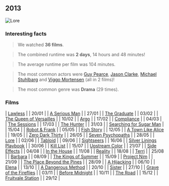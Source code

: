## 2013

![Lore](http://nyoobserver.files.wordpress.com/2013/02/lore_1.jpg)

### Interesting facts

> We watched **36 films**.

> The combined runtime was **2 days**, 14 hours and 48 minutes!

> The average runtime per film was 104 minutes.

> The most common actors were [Guy Pearce](http://www.imdb.com/name/nm0001602/), [Jason Clarke](http://www.imdb.com/name/nm0164809/), [Michael Stuhlbarg](http://www.imdb.com/name/nm0836121/) and [Viggo Mortensen](http://www.imdb.com/name/nm0001557/) (all in 2 films)!

> The most common genre was **Drama** (29 times).

### Films

| [Lawless](http://www.imdb.com/title/tt1212450/) | | 20/01 |
| [A Serious Man](http://www.imdb.com/title/tt1019452/) | | 27/01 |
| [The Graduate](http://www.imdb.com/title/tt0061722/) | | 03/02 |
| [The Queen of Versailles](http://www.imdb.com/title/tt2125666/) | | 10/02 |
| [Argo](http://www.imdb.com/title/tt1024648/) | | 17/02 |
| [Compliance](http://www.imdb.com/title/tt1971352/) | | 04/03 |
| [The Sessions](http://www.imdb.com/title/tt1866249/) | | 17/03 |
| [The Hunter](http://www.imdb.com/title/tt1703148/) | | 31/03 |
| [Searching for Sugar Man](http://www.imdb.com/title/tt2125608/) | | 15/04 |
| [Robot & Frank](http://www.imdb.com/title/tt1990314/) | | 05/05 |
| [Fish Story](http://www.imdb.com/title/tt1244666/) | | 12/05 |
| [A Town Like Alice](http://www.imdb.com/title/tt0049871/) | | 19/05 |
| [Zero Dark Thirty](http://www.imdb.com/title/tt1790885/) | | 26/05 |
| [Seven Psychopaths](http://www.imdb.com/title/tt1931533/) | | 28/05 |
| [Lore](http://www.imdb.com/title/tt1996310/) | | 02/06 |
| [Tabloid](http://www.imdb.com/title/tt1704619/) | | 09/06 |
| [Sightseers](http://www.imdb.com/title/tt2023690/) | | 16/06 |
| [Silver Linings Playbook](http://www.imdb.com/title/tt1045658/) | | 30/06 |
| [Kill List](http://www.imdb.com/title/tt1788391/) | | 15/07 |
| [Upstream Color](http://www.imdb.com/title/tt2084989/) | | 21/07 |
| [Side Effects](http://www.imdb.com/title/tt2053463/) | | 04/08 |
| [In the House](http://www.imdb.com/title/tt1964624/) | | 11/08 |
| [Reality](http://www.imdb.com/title/tt1846487/) | | 18/08 |
| [Terri](http://www.imdb.com/title/tt1687281/) | | 25/08 |
| [Barbara](http://www.imdb.com/title/tt2178941/) | | 08/09 |
| [The Kings of Summer](http://www.imdb.com/title/tt2179116/) | | 15/09 |
| [Project Nim](http://www.imdb.com/title/tt1814836/) | | 21/09 |
| [The Place Beyond the Pines](http://www.imdb.com/title/tt1817273/) | | 28/09 |
| [A Hijacking](http://www.imdb.com/title/tt2216240/) | | 06/10 |
| [Elena](http://www.imdb.com/title/tt1925421/) | | 13/10 |
| [A Dangerous Method](http://www.imdb.com/title/tt1571222/) | | 20/10 |
| [Sister](http://www.imdb.com/title/tt2062969/) | | 27/10 |
| [Grave of the Fireflies](http://www.imdb.com/title/tt0095327/) | | 03/11 |
| [Before Midnight](http://www.imdb.com/title/tt2209418/) | | 10/11 |
| [The Road](http://www.imdb.com/title/tt0898367/) | | 15/12 |
| [Fruitvale Station](http://www.imdb.com/title/tt2334649/) | | 29/12 |